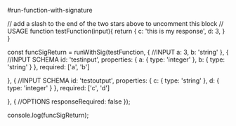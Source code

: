 #run-function-with-signature

// add a slash to the end of the two stars above to uncomment this block
// USAGE
function testFunction(input){
    return {
        c: 'this is my response',
        d: 3,
    }
}

const funcSigReturn = runWithSig(testFunction, {
    //INPUT
    a: 3,
    b: 'string'
}, {
    //INPUT SCHEMA
    id: 'testinput',
    properties: {
        a: {
            type: 'integer'
        },
        b: {
            type: 'string'
        }
    },
    required: ['a', 'b']

}, {
    //INPUT SCHEMA
    id: 'testoutput',
    properties: {
        c: {
            type: 'string'
        },
        d: {
            type: 'integer'
        }
    },
    required: ['c', 'd']

}, { 
    //OPTIONS
    responseRequired: false
});

console.log(funcSigReturn);
